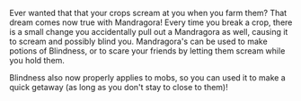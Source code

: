 Ever wanted that that your crops scream at you when you farm them? That dream comes now true with Mandragora!
Every time you break a crop, there is a small change you accidentally pull out a Mandragora as well, causing it to scream and possibly blind you.
Mandragora's can be used to make potions of Blindness, or to scare your friends by letting them scream while you hold them.

Blindness also now properly applies to mobs, so you can used it to make a quick getaway (as long as you don't stay to close to them)!


